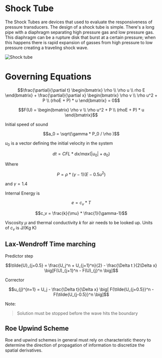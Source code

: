 # Shock Tube
The Shock Tubes are devices that used to evaluate the responsiveness of pressure transducers. The design of a shock tube is simple. There's a long pipe with a diaphragm separating high pressure gas and low pressure gas. This diaphragm can be a rupture disk that burst at a certain pressure; when this happens there is rapid expansion of gasses from high pressure to low pressure creating a traveling shock wave. 

![Shock tube](shock_tube_diaphragm.png)

# Governing Equations

```math
\frac{\partial}{\partial t} \begin{bmatrix} 
\rho \\
\rho u \\ 
rho E
\end{bmatrix} 
+
\frac{\partial}{\partial x} \begin{bmatrix}
\rho v \\
\rho u^2 + P \\
(rhoE + P) * u
\end{bmatrix} = 0
```


```math
F(U) = \begin{bmatrix}
\rho v \\
\rho u^2 + P \\
(rhoE + P) * u
\end{bmatrix}
```

Initial speed of sound
```math
a_0 = \sqrt(\gamma * P_0 / \rho )
```

$u_0$ is a vector defining the initial velocity in the system
```math
dt = CFL * dx / max(|u_0| + a_0)
```

Where 
```math
P = \rho*(\gamma - 1)(E - 0.5u^2)
```


and $\gamma = 1.4$ 

Internal Energy is 
```math
e = c_v * T 
```

```math
c_v = \frac{k}{\mu} * \frac{1}{\gamma-1}
```

Viscosity $\mu$ and thermal conductivity $k$ for air needs to be looked up. Units of $c_v$ is J/(Kg K)


## Lax-Wendroff Time marching
Predictor step
```math
\tilde{U}_{j+0.5} = \frac{U_j^n + U_{j+1}^n}{2} - \frac{\Delta t }{2\Delta x} \big[F(U)_{j+1}^n - F(U)_{j}^n \big]
```

Corrector
```math
u_{j}^{n+1} = U_j - \frac{\Delta t}{\Delta x} \big[ F(\tilde{U_{j+0.5}}^n - F(\tilde{U_{j-0.5}}^n \big]
```

Note:
> Solution must be stopped before the wave hits the boundary


## Roe Upwind Scheme 
Roe and upwind schemes in general must rely on characteristic theory to determine the direction of propagation of information to discretize the spatial derivatives. 



